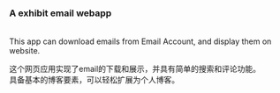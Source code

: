 <h3>A exhibit email webapp </h3><br>
This app can download emails from Email Account,  and display them on website.

这个网页应用实现了email的下载和展示，并具有简单的搜索和评论功能。<br>
具备基本的博客要素，可以轻松扩展为个人博客。
